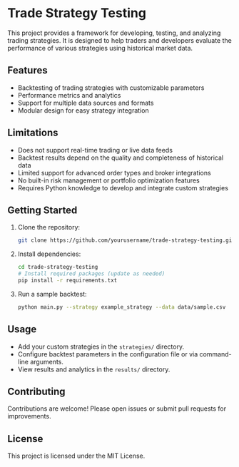# Trade Strategy Testing

This project provides a framework for developing, testing, and analyzing trading strategies. It is designed to help traders and developers evaluate the performance of various strategies using historical market data.

## Features

- Backtesting of trading strategies with customizable parameters
- Performance metrics and analytics
- Support for multiple data sources and formats
- Modular design for easy strategy integration

## Limitations

- Does not support real-time trading or live data feeds
- Backtest results depend on the quality and completeness of historical data
- Limited support for advanced order types and broker integrations
- No built-in risk management or portfolio optimization features
- Requires Python knowledge to develop and integrate custom strategies

## Getting Started

1. Clone the repository:
    ```bash
    git clone https://github.com/yourusername/trade-strategy-testing.git
    ```
2. Install dependencies:
    ```bash
    cd trade-strategy-testing
    # Install required packages (update as needed)
    pip install -r requirements.txt
    ```
3. Run a sample backtest:
    ```bash
    python main.py --strategy example_strategy --data data/sample.csv
    ```

## Usage

- Add your custom strategies in the `strategies/` directory.
- Configure backtest parameters in the configuration file or via command-line arguments.
- View results and analytics in the `results/` directory.

## Contributing

Contributions are welcome! Please open issues or submit pull requests for improvements.

## License

This project is licensed under the MIT License.
